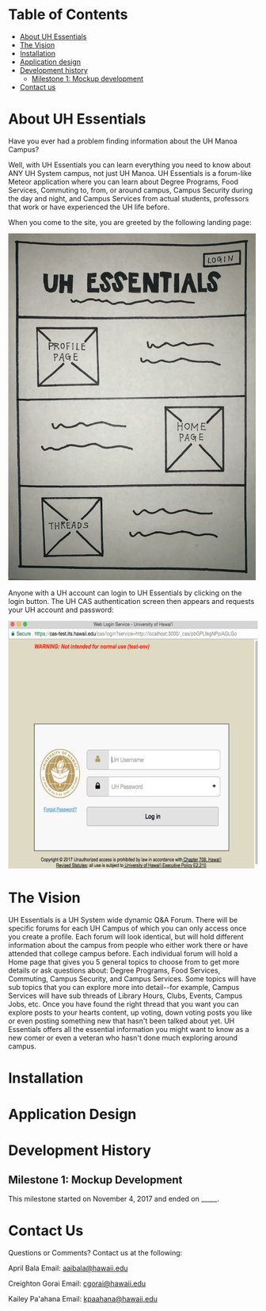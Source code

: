 # Table of Contents

* [About UH Essentials](#about-uh-essentials)
* [The Vision](#the-vision)
* [Installation](#installation)
* [Application design](#application-design)
* [Development history](#development-history)
  * [Milestone 1: Mockup development](#milestone-1-mockup-development)
* [Contact us](#contact-us)

# About UH Essentials

Have you ever had a problem finding information about the UH Manoa Campus?

Well, with UH Essentials you can learn everything you need to know about ANY UH System campus, not just UH Manoa. UH Essentials is a forum-like Meteor application where you can learn about Degree Programs, Food Services, Commuting to, from, or around campus, Campus Security during the day and night, and Campus Services from actual students, professors that work or have experienced the UH life before.

When you come to the site, you are greeted by the following landing page:

<img src="/images/LandingPage.jpg" width="500" height="700">

Anyone with a UH account can login to UH Essentials by clicking on the login button. The UH CAS authentication screen then appears and requests your UH account and password:

<img src="/images/Login.png" width="600" height="500">

# The Vision

UH Essentials is a UH System wide dynamic Q&A Forum. There will be specific forums for each UH Campus of which you can only access once you create a profile. Each forum will look identical, but will hold different information about the campus from people who either work there or have attended that college campus before.  Each individual forum will hold a Home page that gives you 5 general topics to choose from to get more details or ask questions about: Degree Programs, Food Services, Commuting, Campus Security, and Campus Services. Some topics will have sub topics that you can explore more into detail--for example, Campus Services will have sub threads of Library Hours, Clubs, Events, Campus Jobs, etc. Once you have found the right thread that you want you can explore posts to your hearts content, up voting, down voting posts you like or even posting something new that hasn't been talked about yet. UH Essentials offers all the essential information you might want to know as a new comer or even a veteran who hasn't done much exploring around campus.

# Installation

# Application Design

# Development History

## Milestone 1: Mockup Development

This milestone started on November 4, 2017 and ended on _____.

# Contact Us

Questions or Comments? Contact us at the following:

April Bala      Email: aaibala@hawaii.edu

Creighton Gorai Email: cgorai@hawaii.edu

Kailey Pa'ahana Email: kpaahana@hawaii.edu
